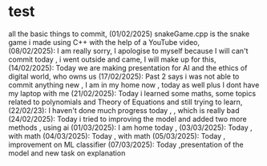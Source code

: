 # test
all the basic things to commit, 
(01/02/2025) snakeGame.cpp is the snake game i made using C++ with the help of a YouTube video,
<br>
(08/02/2025): I am really sorry, I apologise to myself because I will can't commit today , i went outside and came, I will make up for this,
(14/02/2025): Today we are making presentation for AI and the ethics of digital world, who owns us
(17/02/2025): Past 2 says i was not able to commit anything new , I am in my home now , today as well plus I dont have my laptop with me 
(21/02/2025): Today i learned some maths, some topics related to polynomials and Theory of Equations and still trying to learn, 
(22/02/23): I haven't done much progress today , , which is really bad 
(24/02/2025): Today i tried to improving the model and added two more methods , using ai
(01/03/2025): I am home today , 
(03/03/2025): Today ,  with math 
(04/03/2025): Today ,  with math
(05/03/2025): Today , improvement on ML classifier
(07/03/2025): Today ,presentation of the model and new task on explanation 